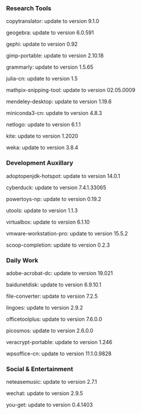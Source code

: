 ### Research Tools

copytranslator: update to version 9.1.0

geogebra: update to version 6.0.591

gephi: update to version 0.92

gimp-portable: update to version 2.10.18

grammarly: update to version 1.5.65

julia-cn: update to version 1.5

mathpix-snipping-tool: update to version 02.05.0009

mendeley-desktop: update to version 1.19.6

miniconda3-cn: update to version 4.8.3

netlogo: update to version 6.1.1

kite: update to version 1.2020

weka: update to version 3.8.4

### Development Auxillary

adoptopenjdk-hotspot: update to version 14.0.1

cyberduck: update to version 7.4.1.33065

powertoys-np: update to version 0.19.2

utools: update to version 1.1.3

virtualbox: update to version 6.1.10

vmware-workstation-pro: update to version 15.5.2

scoop-completion: update to version 0.2.3

### Daily Work

adobe-acrobat-dc: update to version 19.021

baidunetdisk: update to version 6.9.10.1

file-converter: update to version 7.2.5

lingoes: update to version 2.9.2

officetoolplus: update to version 7.6.0.0

picosmos: update to version 2.6.0.0

veracrypt-portable: update to version 1.246

wpsoffice-cn: update to version 11.1.0.9828

### Social & Entertainment

neteasemusic: update to version 2.7.1

wechat: update to version 2.9.5

you-get: update to version 0.4.1403
